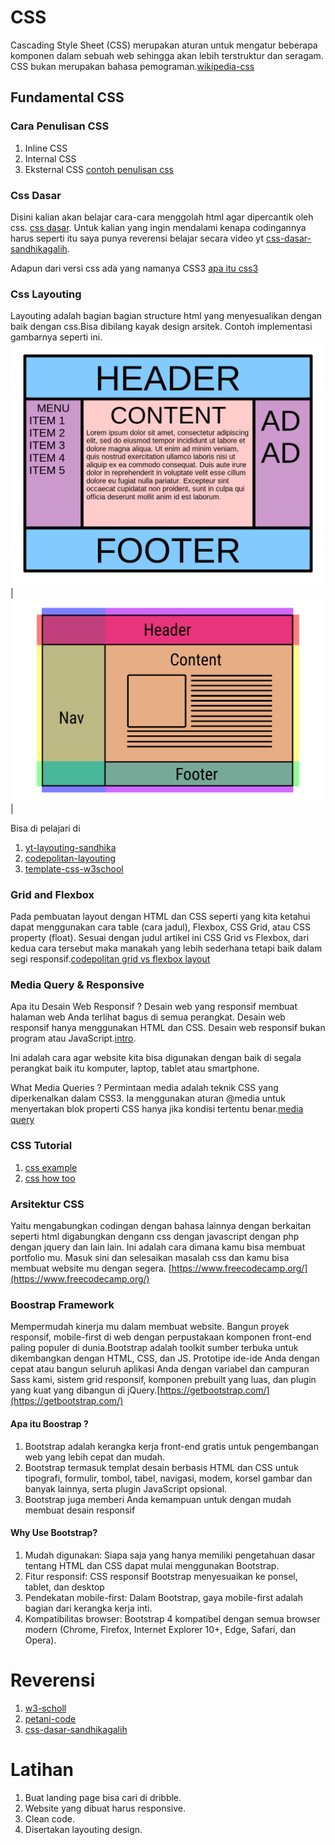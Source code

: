 # CSS
Cascading Style Sheet (CSS) merupakan aturan untuk mengatur beberapa komponen dalam sebuah web sehingga akan lebih terstruktur dan seragam. CSS bukan merupakan bahasa pemograman.[wikipedia-css](https://id.wikipedia.org/wiki/Cascading_Style_Sheets)
## Fundamental CSS
### Cara Penulisan CSS
1. Inline CSS
2. Internal CSS
3. Eksternal CSS
[contoh penulisan css](https://www.petanikode.com/css-dalam-html/)

### Css Dasar
Disini kalian akan belajar cara-cara menggolah html agar dipercantik oleh css.
[css dasar](https://www.w3schools.com/css/default.asp).
Untuk kalian yang ingin mendalami kenapa codingannya harus seperti itu saya punya reverensi belajar secara video yt [css-dasar-sandhikagalih](https://www.youtube.com/watch?v=CleFk3BZB3g&list=PLFIM0718LjIUBrbm6Gdh6k7ZUvPIAZm7p).

Adapun dari versi css ada yang namanya CSS3 [apa itu css3](https://www.youtube.com/watch?v=J0a6YUUAsd4&list=PLFIM0718LjIVCmrSWbZPKCccCkfFw-Naa)

### Css Layouting
Layouting adalah bagian bagian structure html yang menyesualikan dengan baik dengan css.Bisa dibilang kayak design arsitek. Contoh implementasi gambarnya seperti ini.
![alt text](https://github.com/arizkayusril/Frontend_RoadMap/blob/master/4.CSS/image/layouting1.png)| ![alt text](https://github.com/arizkayusril/Frontend_RoadMap/blob/master/4.CSS/image/layouting2.png) |

Bisa di pelajari di
1. [yt-layouting-sandhika](https://www.youtube.com/watch?v=Phn2eN6j0pg&list=PLFIM0718LjIUu4Ju9GUL5zpLcuq08TKYr)
2. [codepolitan-layouting](https://www.codepolitan.com/mudah-mengatur-layout-html-dengan-css-grid-5a24ad5811065)
3. [template-css-w3school](https://www.w3schools.com/css/css_templates.asp)

### Grid and Flexbox
Pada pembuatan layout dengan HTML dan CSS seperti yang kita ketahui dapat menggunakan cara table (cara jadul), Flexbox, CSS Grid, atau CSS property (float). Sesuai dengan judul artikel ini CSS Grid vs Flexbox, dari kedua cara tersebut maka manakah yang lebih sederhana tetapi baik dalam segi responsif.[codepolitan grid vs flexbox layout](https://www.codepolitan.com/css-grid-vs-flexbox-5b4336849183d)

### Media Query & Responsive
Apa itu Desain Web Responsif ? Desain web yang responsif membuat halaman web Anda terlihat bagus di semua perangkat. Desain web responsif hanya menggunakan HTML dan CSS. Desain web responsif bukan program atau JavaScript.[intro](https://www.w3schools.com/css/css_rwd_intro.asp).

Ini adalah cara agar website kita bisa digunakan dengan baik di segala perangkat baik itu komputer, laptop, tablet atau smartphone.

What Media Queries ? Permintaan media adalah teknik CSS yang diperkenalkan dalam CSS3. Ia menggunakan aturan @media untuk menyertakan blok properti CSS hanya jika kondisi tertentu benar.[media query](https://www.w3schools.com/css/css_rwd_mediaqueries.asp)

### CSS Tutorial
1. [css example](https://www.w3schools.com/css/css_examples.asp)
2. [css how too](https://www.w3schools.com/howto/default.asp)

### Arsitektur CSS
Yaitu mengabungkan codingan dengan bahasa lainnya dengan berkaitan seperti html digabungkan dengann css dengan javascript dengan php dengan jquery dan lain lain.
Ini adalah cara dimana kamu bisa membuat portfolio mu. Masuk sini dan selesaikan masalah css dan  kamu bisa membuat website mu dengan segera. [https://www.freecodecamp.org/](https://www.freecodecamp.org/)

### Boostrap Framework
Mempermudah kinerja mu dalam membuat website. Bangun proyek responsif, mobile-first di web dengan perpustakaan komponen front-end paling populer di dunia.Bootstrap adalah toolkit sumber terbuka untuk dikembangkan dengan HTML, CSS, dan JS. Prototipe ide-ide Anda dengan cepat atau bangun seluruh aplikasi Anda dengan variabel dan campuran Sass kami, sistem grid responsif, komponen prebuilt yang luas, dan plugin yang kuat yang dibangun di jQuery.[https://getbootstrap.com/](https://getbootstrap.com/)
#### Apa itu Boostrap ? 
1. Bootstrap adalah kerangka kerja front-end gratis untuk pengembangan web yang lebih cepat dan mudah.
2. Bootstrap termasuk templat desain berbasis HTML dan CSS untuk tipografi, formulir, tombol, tabel, navigasi, modem, korsel gambar dan banyak lainnya, serta plugin JavaScript opsional.
3. Bootstrap juga memberi Anda kemampuan untuk dengan mudah membuat desain responsif
#### Why Use Bootstrap?
1. Mudah digunakan: Siapa saja yang hanya memiliki pengetahuan dasar tentang HTML dan CSS dapat mulai menggunakan Bootstrap.
2. Fitur responsif: CSS responsif Bootstrap menyesuaikan ke ponsel, tablet, dan desktop
3. Pendekatan mobile-first: Dalam Bootstrap, gaya mobile-first adalah bagian dari kerangka kerja inti.
4. Kompatibilitas browser: Bootstrap 4 kompatibel dengan semua browser modern (Chrome, Firefox, Internet Explorer 10+, Edge, Safari, dan Opera).
# Reverensi
1. [w3-scholl](https://www.w3schools.com/w3css/w3css_intro.asp)
2. [petani-code](https://www.petanikode.com/css-dalam-html/)
3. [css-dasar-sandhikagalih](https://www.youtube.com/watch?v=CleFk3BZB3g&list=PLFIM0718LjIUBrbm6Gdh6k7ZUvPIAZm7p)

# Latihan
1. Buat landing page bisa cari di dribble.
2. Website yang dibuat harus responsive.
3. Clean code.
4. Disertakan layouting design.